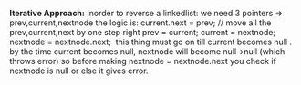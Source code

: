**Iterative Approach:**
Inorder to reverse a linkedlist:
we need 3 pointers => prev,current,nextnode
the logic is:
current.next = prev;
// move all the prev,current,next by one step right
prev = current;
current = nextnode;
nextnode = nextnode.next;
​
this thing must go on till current becomes null .
by the time current becomes null, nextnode will become null->null (which throws error)
so before making nextnode = nextnode.next you check if nextnode is null or else
it gives error.
​
​
​
​
​